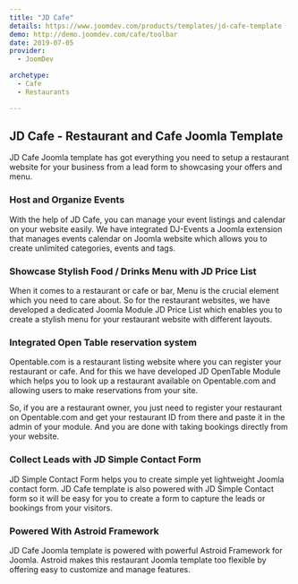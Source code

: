 ```yaml
---
title: "JD Cafe"
details: https://www.joomdev.com/products/templates/jd-cafe-template
demo: http://demo.joomdev.com/cafe/toolbar
date: 2019-07-05
provider:
  - JoomDev

archetype:
  - Cafe
  - Restaurants

---
```

## JD Cafe - Restaurant and Cafe Joomla Template 
JD Cafe Joomla template has got everything you need to setup a restaurant website for your business from a lead form to showcasing your offers and menu. 

### Host and Organize Events

With the help of JD Cafe, you can manage your event listings and calendar on your website easily. We have integrated DJ-Events a Joomla extension that manages events calendar on Joomla website which allows you to create unlimited categories, events and tags.


### Showcase Stylish Food / Drinks Menu with JD Price List

When it comes to a restaurant or cafe or bar, Menu is the crucial element which you need to care about. So for the restaurant websites, we have developed a dedicated Joomla Module JD Price List which enables you to create a stylish menu for your restaurant website with different layouts.

### Integrated Open Table reservation system

Opentable.com is a restaurant listing website where you can register your restaurant or cafe. And for this we have developed JD OpenTable Module which helps you to look up a restaurant available on Opentable.com and allowing users to make reservations from your site.

So, if you are a restaurant owner, you just need to register your restaurant on Opentable.com and get your restaurant ID from there and paste it in the admin of your module. And you are done with taking bookings directly from your website.


### Collect Leads with JD Simple Contact Form

JD Simple Contact Form helps you to create simple yet lightweight Joomla contact form. JD Cafe template is also powered with JD Simple Contact form so it will be easy for you to create a form to capture the leads or bookings from your visitors. 

### Powered With Astroid Framework

JD Cafe Joomla template is powered with powerful Astroid Framework for Joomla. Astroid makes this restaurant Joomla template too flexible by offering easy to customize and manage features.


